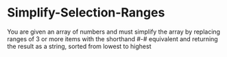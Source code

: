 # Simplify-Selection-Ranges
You are given an array of numbers and must simplify the array by replacing ranges of 3 or more items with the shorthand #-# equivalent and returning the result as a string, sorted from lowest to highest
